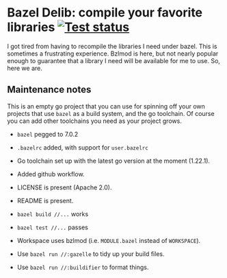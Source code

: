 # Bazel Delib: compile your favorite libraries [![Test status](https://github.com/filmil/bazel_delib/workflows/Test/badge.svg)](https://github.com/filmil/bazel_delib/workflows/Test/badge.svg)

I got tired from having to recompile the libraries I need under bazel.  This is
sometimes a frustrating experience.  Bzlmod is here, but not nearly popular
enough to guarantee that a library I need will be available for me to use.
So, here we are.

## Maintenance notes

This is an empty go project that you can use for spinning off your own projects
that use `bazel` as a build system, and the go toolchain.  Of course you can add
other toolchains you need as your project grows.

- `bazel` pegged to 7.0.2
- `.bazelrc` added, with support for `user.bazelrc`
- Go toolchain set up with the latest go version at the moment (1.22.1).
- Added github workflow.
- LICENSE is present (Apache 2.0).
- README is present.
- `bazel build //...` works
- `bazel test //...` passes
- Workspace uses bzlmod (i.e. `MODULE.bazel` instead of `WORKSPACE`).

- Use `bazel run //:gazelle` to tidy up your build files.
- Use `bazel run //:buildifier` to format things.

